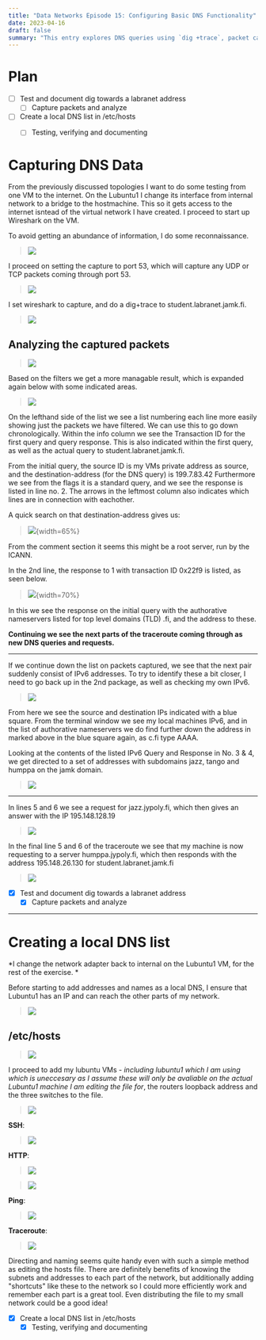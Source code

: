 ```yaml
---
title: "Data Networks Episode 15: Configuring Basic DNS Functionality"
date: 2023-04-16
draft: false
summary: "This entry explores DNS queries using `dig +trace`, packet capture via Wireshark, and building a local DNS list using the /etc/hosts file. Detailed breakdowns of DNS packet analysis and validation through SSH, HTTP, ping, and traceroute are included."
---
```


# Plan 

- [ ] Test and document dig towards a labranet address
	- [ ] Capture packets and analyze

- [ ] Create a local DNS list in /etc/hosts
	- [ ] Testing, verifying and documenting



# Capturing DNS Data 

From the previously discussed topologies I want to do some testing from one VM to the internet. On the Lubuntu1 I change its interface from internal network to a bridge to the hostmachine.
This so it gets access to the internet isntead of the virtual network I have created. I proceed to start up Wireshark on the VM.

To avoid getting an abundance of information, I do some reconnaissance.

>![](/images/network-doc/E15/Netstatports.png)

I proceed on setting the capture to port 53, which will capture any UDP or TCP packets coming through port 53.

>![](/images/network-doc/E15/capture1.png)

I set wireshark to capture, and do a dig+trace to student.labranet.jamk.fi.

>![](/images/network-doc/E15/digtracejamk.png)

## Analyzing the captured packets

>![](/images/network-doc/E15/capture1_resultlist.png)

Based on the filters we get a more managable result, which is expanded again below with some indicated areas. 

>![](/images/network-doc/E15/capture_resultmarked.png)

On the lefthand side of the list we see a list numbering each line more easily showing just the packets we have filtered. We can use this to go down chronologically. 
Within the info column we see the Transaction ID for the first query and query response. This is also indicated within the first query, as well as the actual query to student.labranet.jamk.fi.

From the initial query, the source ID is my VMs private address as source, and the destination-address (for the DNS query) is 199.7.83.42
Furthermore we see from the flags it is a standard query, and we see the response is listed in line no. 2. The arrows in the leftmost column also indicates which lines are in connection with eachother. 

A quick search on that destination-address gives us:

>![](/images/network-doc/E15/arinlookup.png){width=65%}

From the comment section it seems this might be a root server, run by the ICANN.

In the 2nd line, the response to 1 with transaction ID 0x22f9 is listed, as seen below.

>![](/images/network-doc/E15/captureresponse1.png){width=70%}

In this we see the response on the initial query with the authorative nameservers listed for top level domains (TLD) .fi, and the address to these.

**Continuing we see the next parts of the traceroute coming through as new DNS queries and requests.**

---

If we continue down the list on packets captured, we see that the next pair suddenly consist of IPv6 addresses. To try to identify these a bit closer, I need to go back up in the 2nd package, as well as checking my own IPv6.

>![](/images/network-doc/E15/FindingIpv6.png)

From here we see the source and destination IPs indicated with a blue square. From the terminal window we see my local machines IPv6, and in the list of authorative nameservers we do find further down the address in marked above in the blue square again, as c.fi type AAAA. 

Looking at the contents of the listed IPv6 Query and Response in No. 3 & 4, we get directed to a set of addresses with subdomains jazz, tango and humppa on the jamk domain. 

>![](/images/network-doc/E15/line4.png)

---

In lines 5 and 6 we see a request for jazz.jypoly.fi, which then gives an answer with the IP 195.148.128.19

>![](/images/network-doc/E15/answerjazz.png)

In the final line 5 and 6 of the traceroute we see that my machine is now requesting to a server humppa.jypoly.fi, which then responds with the address 195.148.26.130 for student.labranet.jamk.fi

>![](/images/network-doc/E15/line56.png)


- [x] Test and document dig towards a labranet address
	- [x] Capture packets and analyze

---

# Creating a local DNS list

*I change the network adapter back to internal on the Lubuntu1 VM, for the rest of the exercise. *

Before starting to add addresses and names as a local DNS, I ensure that Lubuntu1 has an IP and can reach the other parts of my network. 

>![](/images/network-doc/E15/Lubuntu1CheckingConnectivity.png)


## /etc/hosts

>![](/images/network-doc/E15/picohosts.png)

I proceed to add my lubuntu VMs - *including lubuntu1 which I am using which is uneccesary as I assume these will only be avaliable on the actual Lubuntu1 machine I am editing the file for*, the routers loopback address and the three switches to the file. 


>![](/images/network-doc/E15/hostsfile.png)


**SSH**:
>![](/images/network-doc/E15/testingssh.png)

**HTTP**:

>![](/images/network-doc/E15/routerahttp.png)

>![](/images/network-doc/E15/lubuntu1http.png)

**Ping**:

>![](/images/network-doc/E15/ping1.png)

**Traceroute**:

>![](/images/network-doc/E15/traceroute.png)

Directing and naming seems quite handy even with such a simple method as editing the hosts file. There are definitely benefits of knowing the subnets and addresses to each part of the network, but additionally adding "shortcuts" like these
to the network so I could more efficiently work and remember each part is a great tool. Even distributing the file to my small network could be a good idea! 

- [x] Create a local DNS list in /etc/hosts
	- [x] Testing, verifying and documenting
